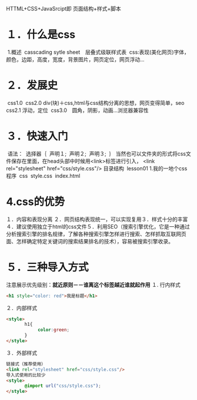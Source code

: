 HTTML+CSS+JavaSrcipt即 页面结构+样式+脚本
# １．什么是css
​	1.概述
​    casscading sytle sheet　层叠式级联样式表
​    css:表现(美化网页)
​    字体，颜色，边距，高度，宽度，背景图片，网页定位，网页浮动...

# ２．发展史
​    css1.0
​    css2.0 div(块)＋css,html与css结构分离的思想，网页变得简单，seo
​    css2.1 浮动，定位
​    css3.0　圆角，阴影，动画...浏览器兼容性

# ３．快速入门
<!--规范，<style>可以编写css的代码,没一个生命,最好使用分号结尾-->
​        语法：
​        	选择器｛
​            	声明１;
​                声明２;
​                声明３;
​           	｝
当然也可以文件夹的形式将css文件保存在里面，在head头部中时候用\<link>标签进行引入，
\<link rel="stylesheet" href="css/style.css"/>
目录结构
​    lesson01
​    	1.我的一地个css程序
​        	css
​            	style.css
​            index.html

# 4.css的优势

１．内容和表现分离
２．网页结构表现统一，可以实现复用
​３．样式十分的丰富
４．建议使用独立于html的css文件
​５．利用SEO（搜索引擎优化，它是一种通过分析搜索引擎的排名规律，了解各种搜索引擎怎样进行搜索、怎样抓取互联网页面、怎样确定特定关键词的搜索结果排名的技术），容易被搜索引擎收录。

# ５．三种导入方式
注意展示优先级别：**就近原则－－谁离这个标签越近谁就起作用**
１. 行内样式
<!--行内样式：在标签中元素中,编写过一个style属性,编写样式即可-->

```html
<h1 style="color: red">我是标题</h1>
```
２．内部样式
```html
<style>
       h1{
        	color:green;
       }
</style>
```
３．外部样式            

```html
链接式（推荐使用）
<link rel="stylesheet" href="css/style.css"/>
导入式使用的比较少
<style>
       @import url("css/style.css");
</style>
```

